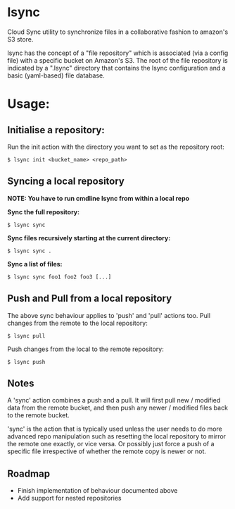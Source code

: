 lsync
=====

Cloud Sync utility to synchronize files in a collaborative fashion to amazon's S3 store.

lsync has the concept of a "file repository" which is associated (via a config file) with a specific bucket on Amazon's S3. The root of the file repository is indicated by a ".lsync" directory that contains the lsync configuration and a basic (yaml-based) file database.

Usage:
=====

Initialise a repository:
-----

Run the init action with the directory you want to set as the repository root:

    $ lsync init <bucket_name> <repo_path>

Syncing a local repository
-----

**NOTE: You have to run cmdline lsync from within a local repo**

**Sync the full repository:**

    $ lsync sync

**Sync files recursively starting at the current directory:**

    $ lsync sync .

**Sync a list of files:**

    $ lsync sync foo1 foo2 foo3 [...]

Push and Pull from a local repository
-----
The above sync behaviour applies to 'push' and 'pull' actions too.
Pull changes from the remote to the local repository:

    $ lsync pull

Push changes from the local to the remote repository:

    $ lsync push
    
Notes
-----
A 'sync' action combines a push and a pull. It will first pull new / modified data from the remote bucket, and then push any newer / modified files back to the remote bucket.

'sync' is the action that is typically used unless the user needs to do more advanced repo manipulation such as resetting the local repository to mirror the remote one exactly, or vice versa. Or possibly just force a push of a specific file irrespective of whether the remote copy is newer or not.

Roadmap
-----

- Finish implementation of behaviour documented above
- Add support for nested repositories
